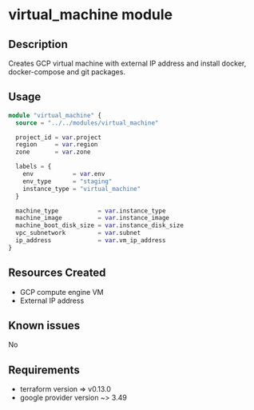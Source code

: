 # virtual_machine module

## Description

Creates GCP virtual machine with external IP address and install docker, docker-compose and git packages.

## Usage

```terraform
module "virtual_machine" {
  source = "../../modules/virtual_machine"

  project_id = var.project
  region     = var.region
  zone       = var.zone

  labels = {
    env           = var.env
    env_type      = "staging"
    instance_type = "virtual_machine"
  }

  machine_type           = var.instance_type
  machine_image          = var.instance_image
  machine_boot_disk_size = var.instance_disk_size
  vpc_subnetwork         = var.subnet
  ip_address             = var.vm_ip_address
}
```

## Resources Created

- GCP compute engine VM 
- External IP address

## Known issues

No

## Requirements

- terraform version => v0.13.0
- google provider version ~> 3.49
